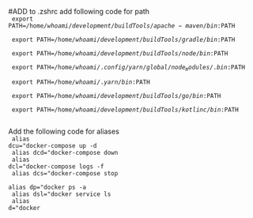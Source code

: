 #ADD to .zshrc
add following code for path<br>
<code>
export PATH=/home/$whoami/development/buildTools/apache-maven/bin:$PATH <br>
export PATH=/home/$whoami/development/buildTools/gradle/bin:$PATH <br>
export PATH=/home/$whoami/development/buildTools/node/bin:$PATH <br>
export PATH=/home/$whoami/.config/yarn/global/node_modules/.bin:$PATH <br>
export PATH=/home/$whoami/.yarn/bin:$PATH <br>
export PATH=/home/$whoami/development/buildTools/go/bin:$PATH <br>
export PATH=/home/$whoami/development/buildTools/kotlinc/bin:$PATH <br>
</code>
<br>
Add the following code for aliases
<br>
<code>
alias dcu=\"docker-compose up -d <br>
alias dcd=\"docker-compose down <br>
alias dcl=\"docker-compose logs -f <br>
alias dcs=\"docker-compose stop <br>
alias dp=\"docker ps -a <br>
alias dsl=\"docker service ls <br> 
alias d=\"docker <br>
</code>
